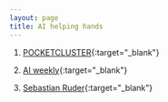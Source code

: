 ```yaml
---
layout: page
title: AI helping hands
---
```




1. [POCKETCLUSTER](https://blog.pocketcluster.io/){:target="_blank"}


2. [AI weekly](http://aidl.io/issues){:target="_blank"}


3. [Sebastian Ruder](http://ruder.io/){:target="_blank"}